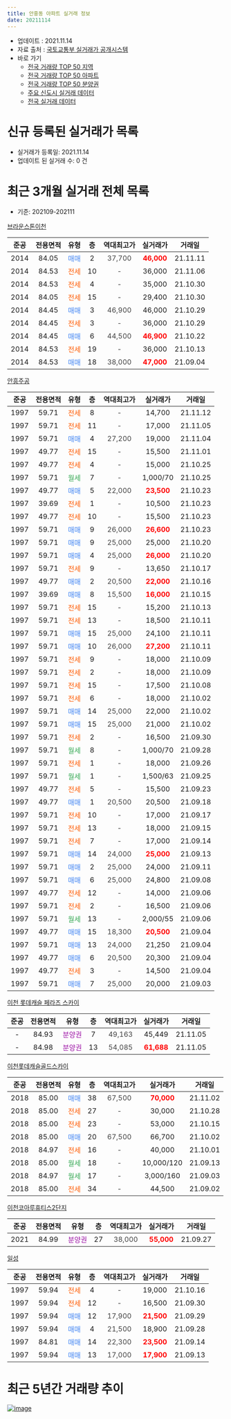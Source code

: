 ```yaml
---
title: 안흥동 아파트 실거래 정보
date: 20211114
---
```


* 업데이트 : 2021.11.14
* 자료 출처 : [국토교통부 실거래가 공개시스템](http://rt.molit.go.kr)
* 바로 가기
    * [전국 거래량 TOP 50 지역](https://apt-info.github.io/apt-trade-info/tr)
    * [전국 거래량 TOP 50 아파트](https://apt-info.github.io/apt-trade-info/ta)
    * [전국 거래량 TOP 50 분양권](https://apt-info.github.io/apt-trade-info/tb)
    * [주요 신도시 실거래 데이터](https://apt-info.github.io/apt-trade-info/newtown)
    * [전국 실거래 데이터](https://apt-info.github.io/apt-trade-info/all)



<script async src="https://pagead2.googlesyndication.com/pagead/js/adsbygoogle.js"></script>
<!-- 기본광고 -->
<ins class="adsbygoogle"
     style="display:block"
     data-ad-client="ca-pub-1142216861245946"
     data-ad-slot="4805727019"
     data-ad-format="auto"
     data-full-width-responsive="true"></ins>
<script>
     (adsbygoogle = window.adsbygoogle || []).push({});
</script>


# 신규 등록된 실거래가 목록

* 실거래가 등록일: 2021.11.14
* 업데이트 된 실거래 수: 0 건




<script async src="https://pagead2.googlesyndication.com/pagead/js/adsbygoogle.js"></script>
<!-- 기본광고 -->
<ins class="adsbygoogle"
     style="display:block"
     data-ad-client="ca-pub-1142216861245946"
     data-ad-slot="4805727019"
     data-ad-format="auto"
     data-full-width-responsive="true"></ins>
<script>
     (adsbygoogle = window.adsbygoogle || []).push({});
</script>


# 최근 3개월 실거래 전체 목록
* 기준: 202109-202111


[브라운스톤이천](https://search.naver.com/search.naver?query=%EB%B8%8C%EB%9D%BC%EC%9A%B4%EC%8A%A4%ED%86%A4%EC%9D%B4%EC%B2%9C)

|준공|전용면적|유형|층|역대최고가|실거래가|거래일|
|:---:|:---:|:---:|:---:|:---:|:---:|:---:|
|2014|84.05|<span style="color:#4285F3">매매</span>|2|<span style="color:#444444">37,700</span>|<b><span style="color:#FF0000">46,000</span></b>|21.11.11|
|2014|84.53|<span style="color:#FF5A00">전세</span>|10|<span style="color:#444444">-</span>|36,000|21.11.06|
|2014|84.53|<span style="color:#FF5A00">전세</span>|4|<span style="color:#444444">-</span>|35,000|21.10.30|
|2014|84.05|<span style="color:#FF5A00">전세</span>|15|<span style="color:#444444">-</span>|29,400|21.10.30|
|2014|84.45|<span style="color:#4285F3">매매</span>|3|<span style="color:#444444">46,900</span>|46,000|21.10.29|
|2014|84.45|<span style="color:#FF5A00">전세</span>|3|<span style="color:#444444">-</span>|36,000|21.10.29|
|2014|84.45|<span style="color:#4285F3">매매</span>|6|<span style="color:#444444">44,500</span>|<b><span style="color:#FF0000">46,900</span></b>|21.10.22|
|2014|84.53|<span style="color:#FF5A00">전세</span>|19|<span style="color:#444444">-</span>|36,000|21.10.13|
|2014|84.53|<span style="color:#4285F3">매매</span>|18|<span style="color:#444444">38,000</span>|<b><span style="color:#FF0000">47,000</span></b>|21.09.04|

[안흥주공](https://search.naver.com/search.naver?query=%EC%95%88%ED%9D%A5%EC%A3%BC%EA%B3%B5)

|준공|전용면적|유형|층|역대최고가|실거래가|거래일|
|:---:|:---:|:---:|:---:|:---:|:---:|:---:|
|1997|59.71|<span style="color:#FF5A00">전세</span>|8|<span style="color:#444444">-</span>|14,700|21.11.12|
|1997|59.71|<span style="color:#FF5A00">전세</span>|11|<span style="color:#444444">-</span>|17,000|21.11.05|
|1997|59.71|<span style="color:#4285F3">매매</span>|4|<span style="color:#444444">27,200</span>|19,000|21.11.04|
|1997|49.77|<span style="color:#FF5A00">전세</span>|15|<span style="color:#444444">-</span>|15,500|21.11.01|
|1997|49.77|<span style="color:#FF5A00">전세</span>|4|<span style="color:#444444">-</span>|15,000|21.10.25|
|1997|59.71|<span style="color:#34A853">월세</span>|7|<span style="color:#444444">-</span>|1,000/70|21.10.25|
|1997|49.77|<span style="color:#4285F3">매매</span>|5|<span style="color:#444444">22,000</span>|<b><span style="color:#FF0000">23,500</span></b>|21.10.23|
|1997|39.69|<span style="color:#FF5A00">전세</span>|1|<span style="color:#444444">-</span>|10,500|21.10.23|
|1997|49.77|<span style="color:#FF5A00">전세</span>|10|<span style="color:#444444">-</span>|15,500|21.10.23|
|1997|59.71|<span style="color:#4285F3">매매</span>|9|<span style="color:#444444">26,000</span>|<b><span style="color:#FF0000">26,600</span></b>|21.10.23|
|1997|59.71|<span style="color:#4285F3">매매</span>|9|<span style="color:#444444">25,000</span>|25,000|21.10.20|
|1997|59.71|<span style="color:#4285F3">매매</span>|4|<span style="color:#444444">25,000</span>|<b><span style="color:#FF0000">26,000</span></b>|21.10.20|
|1997|59.71|<span style="color:#FF5A00">전세</span>|9|<span style="color:#444444">-</span>|13,650|21.10.17|
|1997|49.77|<span style="color:#4285F3">매매</span>|2|<span style="color:#444444">20,500</span>|<b><span style="color:#FF0000">22,000</span></b>|21.10.16|
|1997|39.69|<span style="color:#4285F3">매매</span>|8|<span style="color:#444444">15,500</span>|<b><span style="color:#FF0000">16,000</span></b>|21.10.15|
|1997|59.71|<span style="color:#FF5A00">전세</span>|15|<span style="color:#444444">-</span>|15,200|21.10.13|
|1997|59.71|<span style="color:#FF5A00">전세</span>|13|<span style="color:#444444">-</span>|18,500|21.10.11|
|1997|59.71|<span style="color:#4285F3">매매</span>|15|<span style="color:#444444">25,000</span>|24,100|21.10.11|
|1997|59.71|<span style="color:#4285F3">매매</span>|10|<span style="color:#444444">26,000</span>|<b><span style="color:#FF0000">27,200</span></b>|21.10.11|
|1997|59.71|<span style="color:#FF5A00">전세</span>|9|<span style="color:#444444">-</span>|18,000|21.10.09|
|1997|59.71|<span style="color:#FF5A00">전세</span>|2|<span style="color:#444444">-</span>|18,000|21.10.09|
|1997|59.71|<span style="color:#FF5A00">전세</span>|15|<span style="color:#444444">-</span>|17,500|21.10.08|
|1997|59.71|<span style="color:#FF5A00">전세</span>|6|<span style="color:#444444">-</span>|18,000|21.10.02|
|1997|59.71|<span style="color:#4285F3">매매</span>|14|<span style="color:#444444">25,000</span>|22,000|21.10.02|
|1997|59.71|<span style="color:#4285F3">매매</span>|15|<span style="color:#444444">25,000</span>|21,000|21.10.02|
|1997|59.71|<span style="color:#FF5A00">전세</span>|2|<span style="color:#444444">-</span>|16,500|21.09.30|
|1997|59.71|<span style="color:#34A853">월세</span>|8|<span style="color:#444444">-</span>|1,000/70|21.09.28|
|1997|59.71|<span style="color:#FF5A00">전세</span>|1|<span style="color:#444444">-</span>|18,000|21.09.26|
|1997|59.71|<span style="color:#34A853">월세</span>|1|<span style="color:#444444">-</span>|1,500/63|21.09.25|
|1997|49.77|<span style="color:#FF5A00">전세</span>|5|<span style="color:#444444">-</span>|15,500|21.09.23|
|1997|49.77|<span style="color:#4285F3">매매</span>|1|<span style="color:#444444">20,500</span>|20,500|21.09.18|
|1997|59.71|<span style="color:#FF5A00">전세</span>|10|<span style="color:#444444">-</span>|17,000|21.09.17|
|1997|59.71|<span style="color:#FF5A00">전세</span>|13|<span style="color:#444444">-</span>|18,000|21.09.15|
|1997|59.71|<span style="color:#FF5A00">전세</span>|7|<span style="color:#444444">-</span>|17,000|21.09.14|
|1997|59.71|<span style="color:#4285F3">매매</span>|14|<span style="color:#444444">24,000</span>|<b><span style="color:#FF0000">25,000</span></b>|21.09.13|
|1997|59.71|<span style="color:#4285F3">매매</span>|2|<span style="color:#444444">25,000</span>|24,000|21.09.11|
|1997|59.71|<span style="color:#4285F3">매매</span>|6|<span style="color:#444444">25,000</span>|24,800|21.09.08|
|1997|49.77|<span style="color:#FF5A00">전세</span>|12|<span style="color:#444444">-</span>|14,000|21.09.06|
|1997|59.71|<span style="color:#FF5A00">전세</span>|2|<span style="color:#444444">-</span>|16,500|21.09.06|
|1997|59.71|<span style="color:#34A853">월세</span>|13|<span style="color:#444444">-</span>|2,000/55|21.09.06|
|1997|49.77|<span style="color:#4285F3">매매</span>|15|<span style="color:#444444">18,300</span>|<b><span style="color:#FF0000">20,500</span></b>|21.09.04|
|1997|59.71|<span style="color:#4285F3">매매</span>|13|<span style="color:#444444">24,000</span>|21,250|21.09.04|
|1997|49.77|<span style="color:#4285F3">매매</span>|6|<span style="color:#444444">20,500</span>|20,300|21.09.04|
|1997|49.77|<span style="color:#FF5A00">전세</span>|3|<span style="color:#444444">-</span>|14,500|21.09.04|
|1997|59.71|<span style="color:#4285F3">매매</span>|7|<span style="color:#444444">25,000</span>|20,000|21.09.03|


<script async src="https://pagead2.googlesyndication.com/pagead/js/adsbygoogle.js"></script>
<!-- 기본광고 -->
<ins class="adsbygoogle"
     style="display:block"
     data-ad-client="ca-pub-1142216861245946"
     data-ad-slot="4805727019"
     data-ad-format="auto"
     data-full-width-responsive="true"></ins>
<script>
     (adsbygoogle = window.adsbygoogle || []).push({});
</script>


[이천 롯데캐슬 페라즈 스카이](https://search.naver.com/search.naver?query=%EC%9D%B4%EC%B2%9C+%EB%A1%AF%EB%8D%B0%EC%BA%90%EC%8A%AC+%ED%8E%98%EB%9D%BC%EC%A6%88+%EC%8A%A4%EC%B9%B4%EC%9D%B4)

|준공|전용면적|유형|층|역대최고가|실거래가|거래일|
|:---:|:---:|:---:|:---:|:---:|:---:|:---:|
|-|84.93|<span style="color:#9C11A5">분양권</span>|7|<span style="color:#444444">49,163</span>|45,449|21.11.05|
|-|84.98|<span style="color:#9C11A5">분양권</span>|13|<span style="color:#444444">54,085</span>|<b><span style="color:#FF0000">61,688</span></b>|21.11.05|

[이천롯데캐슬골드스카이](https://search.naver.com/search.naver?query=%EC%9D%B4%EC%B2%9C%EB%A1%AF%EB%8D%B0%EC%BA%90%EC%8A%AC%EA%B3%A8%EB%93%9C%EC%8A%A4%EC%B9%B4%EC%9D%B4)

|준공|전용면적|유형|층|역대최고가|실거래가|거래일|
|:---:|:---:|:---:|:---:|:---:|:---:|:---:|
|2018|85.00|<span style="color:#4285F3">매매</span>|38|<span style="color:#444444">67,500</span>|<b><span style="color:#FF0000">70,000</span></b>|21.11.02|
|2018|85.00|<span style="color:#FF5A00">전세</span>|27|<span style="color:#444444">-</span>|30,000|21.10.28|
|2018|85.00|<span style="color:#FF5A00">전세</span>|23|<span style="color:#444444">-</span>|53,000|21.10.15|
|2018|85.00|<span style="color:#4285F3">매매</span>|20|<span style="color:#444444">67,500</span>|66,700|21.10.02|
|2018|84.97|<span style="color:#FF5A00">전세</span>|16|<span style="color:#444444">-</span>|40,000|21.10.01|
|2018|85.00|<span style="color:#34A853">월세</span>|18|<span style="color:#444444">-</span>|10,000/120|21.09.13|
|2018|84.97|<span style="color:#34A853">월세</span>|17|<span style="color:#444444">-</span>|3,000/160|21.09.03|
|2018|85.00|<span style="color:#FF5A00">전세</span>|34|<span style="color:#444444">-</span>|44,500|21.09.02|

[이천코아루휴티스2단지](https://search.naver.com/search.naver?query=%EC%9D%B4%EC%B2%9C%EC%BD%94%EC%95%84%EB%A3%A8%ED%9C%B4%ED%8B%B0%EC%8A%A42%EB%8B%A8%EC%A7%80)

|준공|전용면적|유형|층|역대최고가|실거래가|거래일|
|:---:|:---:|:---:|:---:|:---:|:---:|:---:|
|2021|84.99|<span style="color:#9C11A5">분양권</span>|27|<span style="color:#444444">38,000</span>|<b><span style="color:#FF0000">55,000</span></b>|21.09.27|

[일성](https://search.naver.com/search.naver?query=%EC%9D%BC%EC%84%B1)

|준공|전용면적|유형|층|역대최고가|실거래가|거래일|
|:---:|:---:|:---:|:---:|:---:|:---:|:---:|
|1997|59.94|<span style="color:#FF5A00">전세</span>|4|<span style="color:#444444">-</span>|19,000|21.10.16|
|1997|59.94|<span style="color:#FF5A00">전세</span>|12|<span style="color:#444444">-</span>|16,500|21.09.30|
|1997|59.94|<span style="color:#4285F3">매매</span>|12|<span style="color:#444444">17,900</span>|<b><span style="color:#FF0000">21,500</span></b>|21.09.29|
|1997|59.94|<span style="color:#4285F3">매매</span>|4|<span style="color:#444444">21,500</span>|18,900|21.09.28|
|1997|84.81|<span style="color:#4285F3">매매</span>|14|<span style="color:#444444">22,300</span>|<b><span style="color:#FF0000">23,500</span></b>|21.09.14|
|1997|59.94|<span style="color:#4285F3">매매</span>|13|<span style="color:#444444">17,000</span>|<b><span style="color:#FF0000">17,900</span></b>|21.09.13|



<script async src="https://pagead2.googlesyndication.com/pagead/js/adsbygoogle.js"></script>
<!-- 기본광고 -->
<ins class="adsbygoogle"
     style="display:block"
     data-ad-client="ca-pub-1142216861245946"
     data-ad-slot="4805727019"
     data-ad-format="auto"
     data-full-width-responsive="true"></ins>
<script>
     (adsbygoogle = window.adsbygoogle || []).push({});
</script>


# 최근 5년간 거래량 추이


<div style="width:100%;">
    <canvas id="deal_progress" height="200"></canvas>
</div>

<script>
new Chart(document.getElementById("deal_progress"), {
    type: 'line',
    data: {
        labels: ['16.01','16.02','16.03','16.04','16.05','16.06','16.07','16.08','16.09','16.10','16.11','16.12','17.01','17.02','17.03','17.04','17.05','17.06','17.07','17.08','17.09','17.10','17.11','17.12','18.01','18.02','18.03','18.04','18.05','18.06','18.07','18.08','18.09','18.10','18.11','18.12','19.01','19.02','19.03','19.04','19.05','19.06','19.07','19.08','19.09','19.10','19.11','19.12','20.01','20.02','20.03','20.04','20.05','20.06','20.07','20.08','20.09','20.10','20.11','20.12','21.01','21.02','21.03','21.04','21.05','21.06','21.07','21.08','21.09','21.10','21.11'],
        datasets: [{
            label: '매매/분양권',
            data: [10,14,15,11,19,23,16,23,16,25,23,10,9,15,22,18,17,15,16,21,12,14,13,20,15,17,25,14,12,9,23,21,20,14,12,12,13,6,9,14,4,12,25,12,11,11,7,10,12,20,10,18,51,27,16,21,33,39,43,43,61,35,53,38,35,32,19,20,14,13,5],
            borderColor: "rgba(66, 133, 243, 1)",
            backgroundColor: "rgba(66, 133, 243, 0.05)",
            borderWidth: 1,
            pointRadius: 0,
            fill: false,
            lineTension: 0
        },{
            label: '전/월세',
            data: [3,7,8,8,10,9,13,9,12,10,13,3,8,8,6,11,5,9,5,11,13,7,3,2,5,18,8,7,8,12,7,6,8,22,15,15,49,23,24,5,11,9,12,13,8,10,7,7,6,12,1,7,4,10,9,4,4,6,9,7,17,15,27,18,47,27,27,31,16,19,4],
            borderColor: "rgba(255, 90, 0, 1)",
            backgroundColor: "rgba(255, 90, 0, 0.05)",
            borderWidth: 1,
            pointRadius: 0,
            fill: false,
            lineTension: 0
        },{
            label: '합계',
            data: [13,21,23,19,29,32,29,32,28,35,36,13,17,23,28,29,22,24,21,32,25,21,16,22,20,35,33,21,20,21,30,27,28,36,27,27,62,29,33,19,15,21,37,25,19,21,14,17,18,32,11,25,55,37,25,25,37,45,52,50,78,50,80,56,82,59,46,51,30,32,9],
            borderColor: "rgba(0, 0, 0, 1)",
            backgroundColor: "rgba(0, 0, 0, 0.03)",
            borderWidth: 0.1,
            pointRadius: 0,
            fill: true,
            lineTension: 0
        }
        ]
    },
    options: {
        responsive: true,
        title: {
            display: false
        },
        tooltips: {
            mode: 'index',
            intersect: false
        },
        hover: {
            mode: 'nearest',
            intersect: true
        },
        scales: {
            xAxes: [{
                display: true,
                scaleLabel: {
                    display: true,
                    labelString: '년/월'
                }
            }],
            yAxes: [{
                display: true,
                ticks: {
                    suggestedMin: 0,
                },
                scaleLabel: {
                    display: true,
                    labelString: '실거래 수'
                }
            }]
        }
    }
});

</script>


[![image](https://apt-info.github.io/images/2020-01-03-apt-trade-info/1024x500.png)](https://play.google.com/store/apps/details?id=com.aptinfo.apttradeinfo)

